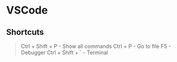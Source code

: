 # VSCode
## Shortcuts

> Ctrl + Shift + P  - Show all commands
> Ctrl + P - Go to file
> F5 - Debugger
> Ctrl + Shift + ` - Terminal

<!--stackedit_data:
eyJoaXN0b3J5IjpbLTE2NzU2MzU2MzldfQ==
-->